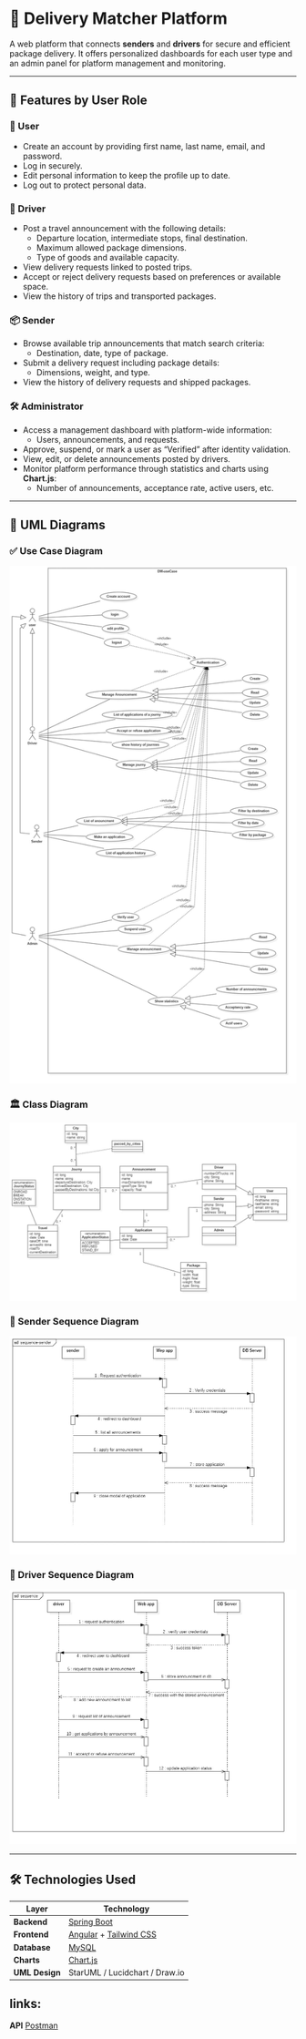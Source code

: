 # 🚚 Delivery Matcher Platform

A web platform that connects **senders** and **drivers** for secure and efficient package delivery. It offers personalized dashboards for each user type and an admin panel for platform management and monitoring.

---

## 📌 Features by User Role

### 👤 User
- Create an account by providing first name, last name, email, and password.
- Log in securely.
- Edit personal information to keep the profile up to date.
- Log out to protect personal data.

### 🚗 Driver
- Post a travel announcement with the following details:
    - Departure location, intermediate stops, final destination.
    - Maximum allowed package dimensions.
    - Type of goods and available capacity.
- View delivery requests linked to posted trips.
- Accept or reject delivery requests based on preferences or available space.
- View the history of trips and transported packages.

### 📦 Sender
- Browse available trip announcements that match search criteria:
    - Destination, date, type of package.
- Submit a delivery request including package details:
    - Dimensions, weight, and type.
- View the history of delivery requests and shipped packages.

### 🛠️ Administrator
- Access a management dashboard with platform-wide information:
    - Users, announcements, and requests.
- Approve, suspend, or mark a user as “Verified” after identity validation.
- View, edit, or delete announcements posted by drivers.
- Monitor platform performance through statistics and charts using **Chart.js**:
    - Number of announcements, acceptance rate, active users, etc.

---

## 🧩 UML Diagrams

### ✅ Use Case Diagram
![Use case diagram](./uml/use.jpg)

### 🏛️ Class Diagram
![Class diagram](./uml/class.jpg)

### 🔄 Sender Sequence Diagram
![Sender sequence diagram](./uml/sequence-sender.jpg)

### 🔄 Driver Sequence Diagram
![Driver sequence diagram](./uml/sequence-driver.jpg)

---

## 🛠️ Technologies Used

| Layer           | Technology              |
|----------------|--------------------------|
| **Backend**     | [Spring Boot](https://spring.io/projects/spring-boot) |
| **Frontend**    | [Angular](https://angular.io/) + [Tailwind CSS](https://tailwindcss.com/) |
| **Database**    | [MySQL](https://www.mysql.com/) |
| **Charts**      | [Chart.js](https://www.chartjs.org/) |
| **UML Design**  | StarUML / Lucidchart / Draw.io |


## links: 
**API** [Postman](https://web.postman.co/workspace/My-Workspace~613763ab-1af0-4e3d-87b9-4fde1d40207c/collection/4121566-c111a779-1e0c-472e-81d4-4deb92dd217e?action=share&source=copy-link&creator=4121566)